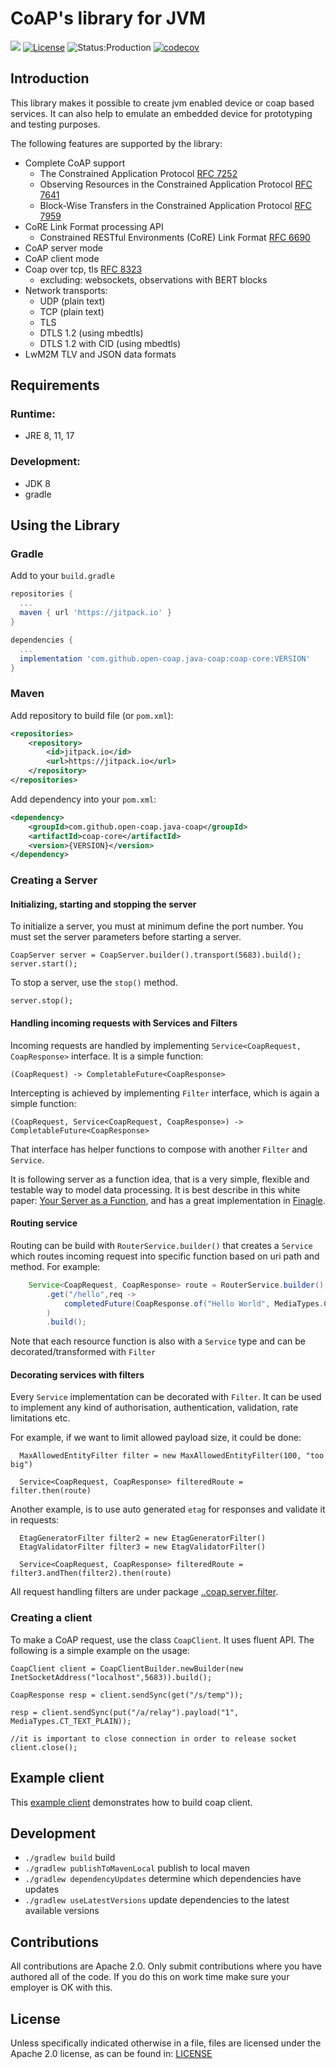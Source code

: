 CoAP's library for JVM
======================

[![](https://jitpack.io/v/open-coap/java-coap.svg)](https://jitpack.io/#open-coap/java-coap)
[![License](https://img.shields.io/badge/license-Apache%202.0-brightgreen.svg)](LICENSE)
![Status:Production](https://img.shields.io/badge/Project%20status-Production-brightgreen.svg)
[![codecov](https://codecov.io/gh/open-coap/java-coap/branch/master/graph/badge.svg?token=8XE69RTQIZ)](https://codecov.io/gh/open-coap/java-coap)

Introduction
------------

This library makes it possible to create jvm enabled device or coap based services. It can also help to emulate an
embedded device for prototyping and testing purposes.

The following features are supported by the library:

* Complete CoAP support
    - The Constrained Application Protocol [RFC 7252](https://tools.ietf.org/html/rfc7252)
    - Observing Resources in the Constrained Application Protocol [RFC 7641](https://tools.ietf.org/html/rfc7641)
    - Block-Wise Transfers in the Constrained Application Protocol [RFC 7959](https://tools.ietf.org/html/rfc7959)
* CoRE Link Format processing API
    - Constrained RESTful Environments (CoRE) Link Format [RFC 6690](https://tools.ietf.org/html/rfc6690)
* CoAP server mode
* CoAP client mode
* Coap over tcp, tls [RFC 8323](https://tools.ietf.org/html/rfc8323)
    - excluding: websockets, observations with BERT blocks
* Network transports:
  - UDP (plain text)
  - TCP (plain text)
  - TLS
  - DTLS 1.2 (using mbedtls)
  - DTLS 1.2 with CID (using mbedtls)
* LwM2M TLV and JSON data formats

Requirements
------------

### Runtime:

* JRE 8, 11, 17

### Development:

* JDK 8
* gradle

Using the Library
-----------------

### Gradle

Add to your `build.gradle`

```groovy
repositories {
  ...
  maven { url 'https://jitpack.io' }
}

dependencies {
  ...
  implementation 'com.github.open-coap.java-coap:coap-core:VERSION'
}
```

### Maven

Add repository to build file (or `pom.xml`):

```xml
<repositories>
    <repository>
        <id>jitpack.io</id>
        <url>https://jitpack.io</url>
    </repository>
</repositories>
```

Add dependency into your `pom.xml`:

```xml
<dependency>
    <groupId>com.github.open-coap.java-coap</groupId>
    <artifactId>coap-core</artifactId>
    <version>{VERSION}</version>
</dependency>
```

### Creating a Server

#### Initializing, starting and stopping the server

To initialize a server, you must at minimum define the port number. You must set the server parameters before starting a server.

    CoapServer server = CoapServer.builder().transport(5683).build();
    server.start();

To stop a server, use the `stop()` method.

    server.stop();

#### Handling incoming requests with Services and Filters

Incoming requests are handled by implementing `Service<CoapRequest, CoapResponse>` interface. It is a simple function: 

```
(CoapRequest) -> CompletableFuture<CoapResponse>
```

Intercepting is achieved by implementing `Filter` interface, which is again a simple function:

```
(CoapRequest, Service<CoapRequest, CoapResponse>) -> CompletableFuture<CoapResponse>
```

That interface has helper functions to compose with another `Filter` and `Service`.

It is following server as a function idea, that is a very simple, flexible and testable way to model data processing.
It is best describe in this white paper: [Your Server as a Function](https://monkey.org/~marius/funsrv.pdf), and has a great implementation in [Finagle](https://twitter.github.io/finagle).

#### Routing service

Routing can be build with `RouterService.builder()` that creates a `Service` which routes incoming request into specific function based on uri path and method. For example:

```java
    Service<CoapRequest, CoapResponse> route = RouterService.builder()
        .get("/hello",req ->
            completedFuture(CoapResponse.of("Hello World", MediaTypes.CT_TEXT_PLAIN))
        )
        .build();
``` 

Note that each resource function is also with a `Service` type and can be decorated/transformed with `Filter`

#### Decorating services with filters

Every `Service` implementation can be decorated with `Filter`. It can be used to implement any kind of authorisation, authentication, validation, rate limitations etc.

For example, if we want to limit allowed payload size, it could be done:

```
  MaxAllowedEntityFilter filter = new MaxAllowedEntityFilter(100, "too big")
  
  Service<CoapRequest, CoapResponse> filteredRoute = filter.then(route)
```

Another example, is to use auto generated `etag` for responses and validate it in requests:

```
  EtagGeneratorFilter filter2 = new EtagGeneratorFilter()
  EtagValidatorFilter filter3 = new EtagValidatorFilter()
  
  Service<CoapRequest, CoapResponse> filteredRoute = filter3.andThen(filter2).then(route)
```

All request handling filters are under package [..coap.server.filter](coap-core/src/main/java/com/mbed/coap/server/filter).

### Creating a client

To make a CoAP request, use the class `CoapClient`. It uses fluent API. The following is a simple example on the usage:

    CoapClient client = CoapClientBuilder.newBuilder(new InetSocketAddress("localhost",5683)).build();
    
    CoapResponse resp = client.sendSync(get("/s/temp"));
    
    resp = client.sendSync(put("/a/relay").payload("1", MediaTypes.CT_TEXT_PLAIN));
        
    //it is important to close connection in order to release socket
    client.close();
    

Example client
--------------

This [example client](example-client) demonstrates how to build coap client.


Development
-----------

- `./gradlew build`                             build
- `./gradlew publishToMavenLocal`               publish to local maven
- `./gradlew dependencyUpdates`                 determine which dependencies have updates
- `./gradlew useLatestVersions`                 update dependencies to the latest available versions

Contributions
-------------

All contributions are Apache 2.0. Only submit contributions where you have authored all of the code. If you do this on work time make sure your employer is OK with this.

License
-------

Unless specifically indicated otherwise in a file, files are licensed under the Apache 2.0 license, as can be found in: [LICENSE](LICENSE)

